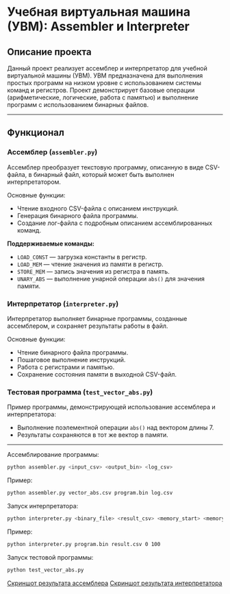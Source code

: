 # Учебная виртуальная машина (УВМ): Assembler и Interpreter

## Описание проекта

Данный проект реализует ассемблер и интерпретатор для учебной виртуальной машины (УВМ). УВМ предназначена для выполнения простых программ на низком уровне с использованием системы команд и регистров. Проект демонстрирует базовые операции (арифметические, логические, работа с памятью) и выполнение программ с использованием бинарных файлов.

---

## Функционал

### Ассемблер (`assembler.py`)

Ассемблер преобразует текстовую программу, описанную в виде CSV-файла, в бинарный файл, который может быть выполнен интерпретатором.

Основные функции:
- Чтение входного CSV-файла с описанием инструкций.
- Генерация бинарного файла программы.
- Создание лог-файла с подробным описанием ассемблированных команд.

**Поддерживаемые команды:**
- `LOAD_CONST` — загрузка константы в регистр.
- `LOAD_MEM` — чтение значения из памяти в регистр.
- `STORE_MEM` — запись значения из регистра в память.
- `UNARY_ABS` — выполнение унарной операции `abs()` для значения памяти.

### Интерпретатор (`interpreter.py`)

Интерпретатор выполняет бинарные программы, созданные ассемблером, и сохраняет результаты работы в файл.

Основные функции:
- Чтение бинарного файла программы.
- Пошаговое выполнение инструкций.
- Работа с регистрами и памятью.
- Сохранение состояния памяти в выходной CSV-файл.

### Тестовая программа (`test_vector_abs.py`)

Пример программы, демонстрирующей использование ассемблера и интерпретатора:
- Выполнение поэлементной операции `abs()` над вектором длины 7.
- Результаты сохраняются в тот же вектор в памяти.

---

Ассемблирование программы:

```bash
python assembler.py <input_csv> <output_bin> <log_csv>
```
Пример:
```bash
python assembler.py vector_abs.csv program.bin log.csv
```
Запуск интерпретатора:
```bash
python interpreter.py <binary_file> <result_csv> <memory_start> <memory_end>
```
Пример:
```bash
python interpreter.py program.bin result.csv 0 100
```
Запуск тестовой программы:
```bash
python test_vector_abs.py
```
[Скриншот результата ассемблера](photo/Снимок%20экрана%202024-11-21%20221323.png)
[Скриншот результата интерпретатора](photo/Снимок%20экрана%202024-11-21%20221345.png)